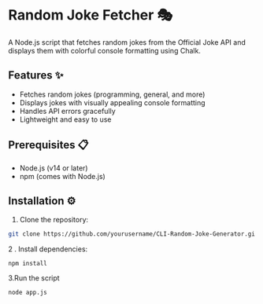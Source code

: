 # Random Joke Fetcher 🎭

A Node.js script that fetches random jokes from the Official Joke API and displays them with colorful console formatting using Chalk.

## Features ✨

- Fetches random jokes (programming, general, and more)
- Displays jokes with visually appealing console formatting
- Handles API errors gracefully
- Lightweight and easy to use

## Prerequisites 📋

- Node.js (v14 or later)
- npm (comes with Node.js)

## Installation ⚙️

1. Clone the repository:
```bash
git clone https://github.com/yourusername/CLI-Random-Joke-Generator.gi

```
2 . Install dependencies:
```
npm install
```
3.Run the script
```
node app.js

